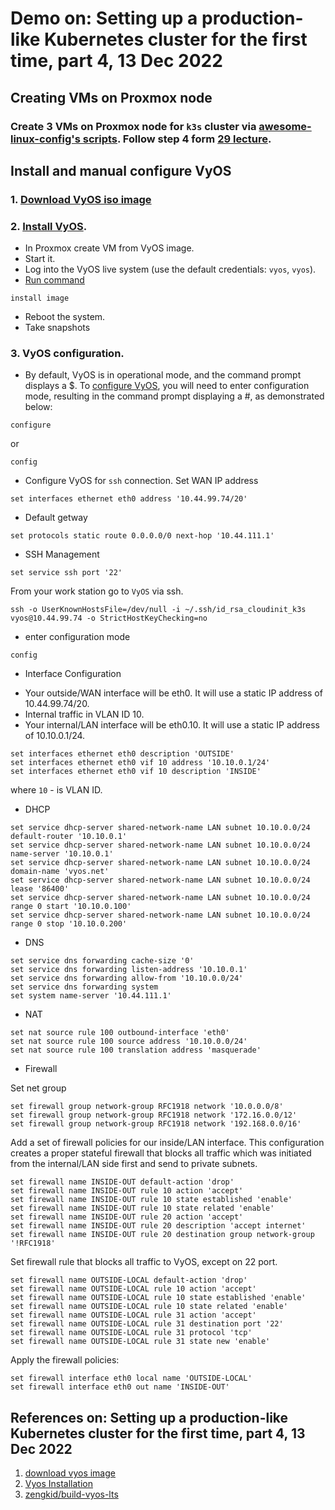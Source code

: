 # Demo on: Setting up a production-like Kubernetes cluster for the first time, part 4, 13 Dec 2022

## Creating VMs on Proxmox node
  
  ### Create 3 VMs on Proxmox node for `k3s` cluster via [awesome-linux-config's scripts](https://github.com/Alliedium/awesome-linux-config). Follow step 4 form [29 lecture](../29_kubernetes_setting_up_k3s_prod_like_configuring_opnsense_creating_k3s_nodes_part_2-10_nov_2022/README.md).

## Install and manual configure VyOS
  
  ### 1. [Download VyOS iso image](https://vyos.net/get/nightly-builds/)
  ### 2. [Install VyOS](https://docs.vyos.io/en/equuleus/installation/install.html).
  - In Proxmox create VM from VyOS image.
  - Start it.
  - Log into the VyOS live system (use the default credentials: `vyos`, `vyos`).
  - [Run command](https://docs.vyos.io/en/latest/installation/install.html)
  
  ```
  install image
  ```
  - Reboot the system.
  - Take snapshots 

  ### 3. VyOS configuration.
   - By default, VyOS is in operational mode, and the command prompt displays a $. To [configure VyOS](https://docs.vyos.io/en/equuleus/quick-start.html), you will need to enter configuration mode, resulting in the command prompt displaying a #, as demonstrated below:
  
  ```
  configure
  ```
  
  or

  ```
  config
  ```
   - Configure VyOS for `ssh` connection. Set WAN IP address
  
  ```
  set interfaces ethernet eth0 address '10.44.99.74/20'
  ```
   * Default getway
  
  ```
  set protocols static route 0.0.0.0/0 next-hop '10.44.111.1'
  ```
   * SSH Management
  
  ```
  set service ssh port '22'
  ```

  From your work station go to `VyOS` via ssh.

  ```
  ssh -o UserKnownHostsFile=/dev/null -i ~/.ssh/id_rsa_cloudinit_k3s vyos@10.44.99.74 -o StrictHostKeyChecking=no
  ```

   - enter configuration mode
  
  ```
  config
  ```

   - Interface Configuration

  * Your outside/WAN interface will be eth0. It will use a static IP address of 10.44.99.74/20.
  * Internal traffic in VLAN ID 10.
  * Your internal/LAN interface will be eth0.10. It will use a static IP address of 10.10.0.1/24.
  
  ```  
  set interfaces ethernet eth0 description 'OUTSIDE'
  set interfaces ethernet eth0 vif 10 address '10.10.0.1/24'
  set interfaces ethernet eth0 vif 10 description 'INSIDE'
  ```
  where `10` - is VLAN ID.

  * DHCP
  
  ```
  set service dhcp-server shared-network-name LAN subnet 10.10.0.0/24 default-router '10.10.0.1'
  set service dhcp-server shared-network-name LAN subnet 10.10.0.0/24 name-server '10.10.0.1'
  set service dhcp-server shared-network-name LAN subnet 10.10.0.0/24 domain-name 'vyos.net'
  set service dhcp-server shared-network-name LAN subnet 10.10.0.0/24 lease '86400'
  set service dhcp-server shared-network-name LAN subnet 10.10.0.0/24 range 0 start '10.10.0.100'
  set service dhcp-server shared-network-name LAN subnet 10.10.0.0/24 range 0 stop '10.10.0.200'
  ```

  * DNS 
  
  ```
  set service dns forwarding cache-size '0'
  set service dns forwarding listen-address '10.10.0.1'
  set service dns forwarding allow-from '10.10.0.0/24'
  set service dns forwarding system
  set system name-server '10.44.111.1'
  ```

  * NAT
  
  ```
  set nat source rule 100 outbound-interface 'eth0'
  set nat source rule 100 source address '10.10.0.0/24'
  set nat source rule 100 translation address 'masquerade'
  ```

  * Firewall
  
  Set net group 
  
  ```
  set firewall group network-group RFC1918 network '10.0.0.0/8'
  set firewall group network-group RFC1918 network '172.16.0.0/12'
  set firewall group network-group RFC1918 network '192.168.0.0/16'
  ```

  Add a set of firewall policies for our inside/LAN interface.
  This configuration creates a proper stateful firewall that blocks all traffic which was initiated from the internal/LAN side first and send to private subnets.

  ```
  set firewall name INSIDE-OUT default-action 'drop'
  set firewall name INSIDE-OUT rule 10 action 'accept'
  set firewall name INSIDE-OUT rule 10 state established 'enable'
  set firewall name INSIDE-OUT rule 10 state related 'enable'
  set firewall name INSIDE-OUT rule 20 action 'accept'
  set firewall name INSIDE-OUT rule 20 description 'accept internet'
  set firewall name INSIDE-OUT rule 20 destination group network-group '!RFC1918'
  ```

  Set firewall rule that blocks all traffic to VyOS, except on 22 port.
  
  ```
  set firewall name OUTSIDE-LOCAL default-action 'drop'
  set firewall name OUTSIDE-LOCAL rule 10 action 'accept'
  set firewall name OUTSIDE-LOCAL rule 10 state established 'enable'
  set firewall name OUTSIDE-LOCAL rule 10 state related 'enable'
  set firewall name OUTSIDE-LOCAL rule 31 action 'accept'
  set firewall name OUTSIDE-LOCAL rule 31 destination port '22'
  set firewall name OUTSIDE-LOCAL rule 31 protocol 'tcp'
  set firewall name OUTSIDE-LOCAL rule 31 state new 'enable'
  ```

  Apply the firewall policies:

  ```
  set firewall interface eth0 local name 'OUTSIDE-LOCAL'
  set firewall interface eth0 out name 'INSIDE-OUT'
  ```
  
  ## References on: Setting up a production-like Kubernetes cluster for the first time, part 4, 13 Dec 2022 ##

1. [download vyos image](https://vyos.net/get/nightly-builds/)
2. [Vyos Installation](https://docs.vyos.io/en/equuleus/installation/install.html)
3. [zengkid/build-vyos-lts](https://github.com/zengkid/build-vyos-lts/releases)